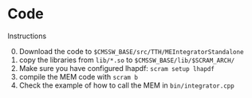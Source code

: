 Code
====

Instructions

0. Download the code to `$CMSSW_BASE/src/TTH/MEIntegratorStandalone`
1. copy the libraries from `lib/*.so` to `$CMSSW_BASE/lib/$SCRAM_ARCH/`
2. Make sure you have configured lhapdf: `scram setup lhapdf`
3. compile the MEM code with `scram b`
4. Check the example of how to call the MEM in `bin/integrator.cpp`
